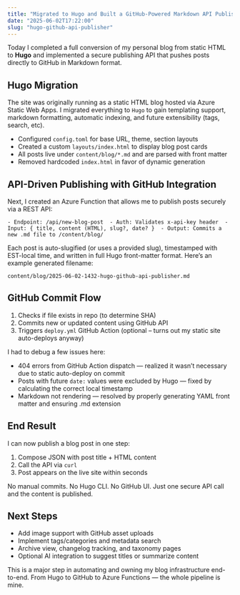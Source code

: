 ```yaml
---
title: "Migrated to Hugo and Built a GitHub-Powered Markdown API Publisher"
date: "2025-06-02T17:22:00"
slug: "hugo-github-api-publisher"
---
```


<p>Today I completed a full conversion of my personal blog from static HTML to <strong>Hugo</strong> and implemented a secure publishing API that pushes posts directly to GitHub in Markdown format.</p><h2>Hugo Migration</h2><p>The site was originally running as a static HTML blog hosted via Azure Static Web Apps. I migrated everything to <code>Hugo</code> to gain templating support, markdown formatting, automatic indexing, and future extensibility (tags, search, etc).</p><ul><li>Configured <code>config.toml</code> for base URL, theme, section layouts</li><li>Created a custom <code>layouts/index.html</code> to display blog post cards</li><li>All posts live under <code>content/blog/*.md</code> and are parsed with front matter</li><li>Removed hardcoded <code>index.html</code> in favor of dynamic generation</li></ul><h2>API-Driven Publishing with GitHub Integration</h2><p>Next, I created an Azure Function that allows me to publish posts securely via a REST API:</p><pre><code>- Endpoint: /api/new-blog-post  - Auth: Validates x-api-key header  - Input: { title, content (HTML), slug?, date? }  - Output: Commits a new .md file to /content/blog/  </code></pre><p>Each post is auto-slugified (or uses a provided slug), timestamped with EST-local time, and written in full Hugo front-matter format. Here’s an example generated filename:</p><pre><code>content/blog/2025-06-02-1432-hugo-github-api-publisher.md</code></pre><h2>GitHub Commit Flow</h2><ol><li>Checks if file exists in repo (to determine SHA)</li><li>Commits new or updated content using GitHub API</li><li>Triggers <code>deploy.yml</code> GitHub Action (optional – turns out my static site auto-deploys anyway)</li></ol><p>I had to debug a few issues here:</p><ul><li>404 errors from GitHub Action dispatch — realized it wasn’t necessary due to static auto-deploy on commit</li><li>Posts with future <code>date:</code> values were excluded by Hugo — fixed by calculating the correct local timestamp</li><li>Markdown not rendering — resolved by properly generating YAML front matter and ensuring .md extension</li></ul><h2>End Result</h2><p>I can now publish a blog post in one step:</p><ol><li>Compose JSON with post title + HTML content</li><li>Call the API via <code>curl</code></li><li>Post appears on the live site within seconds</li></ol><p>No manual commits. No Hugo CLI. No GitHub UI. Just one secure API call and the content is published.</p><h2>Next Steps</h2><ul><li>Add image support with GitHub asset uploads</li><li>Implement tags/categories and metadata search</li><li>Archive view, changelog tracking, and taxonomy pages</li><li>Optional AI integration to suggest titles or summarize content</li></ul><p>This is a major step in automating and owning my blog infrastructure end-to-end. From Hugo to GitHub to Azure Functions — the whole pipeline is mine.</p>
